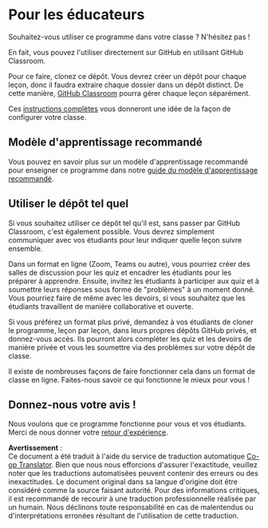 <!--
CO_OP_TRANSLATOR_METADATA:
{
  "original_hash": "9fd36f5dc734203ee28b6cf2573e5eab",
  "translation_date": "2025-08-24T20:59:56+00:00",
  "source_file": "for-teachers.md",
  "language_code": "fr"
}
-->
# Pour les éducateurs

Souhaitez-vous utiliser ce programme dans votre classe ? N'hésitez pas !

En fait, vous pouvez l'utiliser directement sur GitHub en utilisant GitHub Classroom.

Pour ce faire, clonez ce dépôt. Vous devrez créer un dépôt pour chaque leçon, donc il faudra extraire chaque dossier dans un dépôt distinct. De cette manière, [GitHub Classroom](https://classroom.github.com/classrooms) pourra gérer chaque leçon séparément.

Ces [instructions complètes](https://github.blog/2020-03-18-set-up-your-digital-classroom-with-github-classroom/) vous donneront une idée de la façon de configurer votre classe.

## Modèle d'apprentissage recommandé

Vous pouvez en savoir plus sur un modèle d'apprentissage recommandé pour enseigner ce programme dans notre [guide du modèle d'apprentissage recommandé](recommended-learning-model.md).

## Utiliser le dépôt tel quel

Si vous souhaitez utiliser ce dépôt tel qu'il est, sans passer par GitHub Classroom, c'est également possible. Vous devrez simplement communiquer avec vos étudiants pour leur indiquer quelle leçon suivre ensemble.

Dans un format en ligne (Zoom, Teams ou autre), vous pourriez créer des salles de discussion pour les quiz et encadrer les étudiants pour les préparer à apprendre. Ensuite, invitez les étudiants à participer aux quiz et à soumettre leurs réponses sous forme de "problèmes" à un moment donné. Vous pourriez faire de même avec les devoirs, si vous souhaitez que les étudiants travaillent de manière collaborative et ouverte.

Si vous préférez un format plus privé, demandez à vos étudiants de cloner le programme, leçon par leçon, dans leurs propres dépôts GitHub privés, et donnez-vous accès. Ils pourront alors compléter les quiz et les devoirs de manière privée et vous les soumettre via des problèmes sur votre dépôt de classe.

Il existe de nombreuses façons de faire fonctionner cela dans un format de classe en ligne. Faites-nous savoir ce qui fonctionne le mieux pour vous !

## Donnez-nous votre avis !

Nous voulons que ce programme fonctionne pour vous et vos étudiants. Merci de nous donner votre [retour d'expérience](https://forms.microsoft.com/Pages/ResponsePage.aspx?id=v4j5cvGGr0GRqy180BHbR2humCsRZhxNuI79cm6n0hRUQzRVVU9VVlU5UlFLWTRLWlkyQUxORTg5WS4u).

**Avertissement** :  
Ce document a été traduit à l'aide du service de traduction automatique [Co-op Translator](https://github.com/Azure/co-op-translator). Bien que nous nous efforcions d'assurer l'exactitude, veuillez noter que les traductions automatisées peuvent contenir des erreurs ou des inexactitudes. Le document original dans sa langue d'origine doit être considéré comme la source faisant autorité. Pour des informations critiques, il est recommandé de recourir à une traduction professionnelle réalisée par un humain. Nous déclinons toute responsabilité en cas de malentendus ou d'interprétations erronées résultant de l'utilisation de cette traduction.